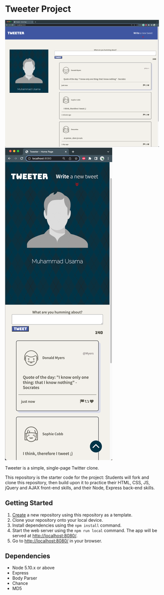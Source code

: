 # Tweeter Project

!["A desktop version of the application with sample tweets"](https://github.com/muhammad-usama12/tweeter-u/blob/master/docs/tweet-desktop1.png)
!["A mobile version adapted for mobile and tablet with sample tweets"](https://github.com/muhammad-usama12/tweeter-u/blob/master/docs/tweet-mobile1.png)

Tweeter is a simple, single-page Twitter clone.

This repository is the starter code for the project: Students will fork and clone this repository, then build upon it to practice their HTML, CSS, JS, jQuery and AJAX front-end skills, and their Node, Express back-end skills.

## Getting Started

1. [Create](https://docs.github.com/en/repositories/creating-and-managing-repositories/creating-a-repository-from-a-template) a new repository using this repository as a template.
2. Clone your repository onto your local device.
3. Install dependencies using the `npm install` command.
4. Start the web server using the `npm run local` command. The app will be served at <http://localhost:8080/>.
5. Go to <http://localhost:8080/> in your browser.

## Dependencies

- Node 5.10.x or above
- Express
- Body Parser
- Chance
- MD5
